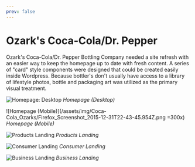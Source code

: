 ```yaml
---
prev: false
---
```


# Ozark's Coca-Cola/Dr. Pepper

Ozark's Coca-Cola/Dr. Pepper Bottling Company needed a site refresh with an easier way to keep the homepage up to date with fresh content. A series of "card" style components were designed that could be created easily inside Wordpress. Because bottler's don't usually have access to a library of lifestyle photos, bottle and packaging art was utilized as the primary visual treatment.

![Homepage: Desktop](/assets/img/Coca-Cola_Ozarks/Firefox_Screenshot_2015-12-31T22-42-50.839Z.png)
*Homepage (Desktop)*

![Homepage (Mobile)](/assets/img/Coca-Cola_Ozarks/Firefox_Screenshot_2015-12-31T22-43-45.954Z.png =300x)
*Homepage (Mobile)*

![Products Landing](/assets/img/Coca-Cola_Ozarks/Firefox_Screenshot_2015-12-31T22-43-01.324Z.png)
*Products Landing*

![Consumer Landing](/assets/img/Coca-Cola_Ozarks/Firefox_Screenshot_2015-12-31T22-43-08.378Z.png)
*Consumer Landing*

![Business Landing](/assets/img/Coca-Cola_Ozarks/Firefox_Screenshot_2015-12-31T22-43-15.882Z.png)
*Business Landing*
